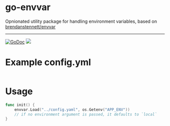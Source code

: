 # go-envvar

Opnionated utility package for handling environment variables, based on [brendanstennett/envvar](https://github.com/brendanstennett/envvar/)

---

[![GoDoc](https://godoc.org/github.com/drish/go-envvar?status.svg)](https://godoc.org/github.com/drish/go-envvar)
![](https://img.shields.io/badge/license-MIT-blue.svg)


# Example config.yml

```yml

```

# Usage

```go
func init() {
    envvar.Load("../config.yaml", os.Getenv("APP_ENV"))
    // if no environment argument is passed, it defaults to `local`
}
```